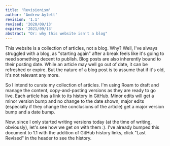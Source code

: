 ```yaml
---
title: 'Revisionism'
author: 'Andrew Aylett'
revision: '1.1'
revised: '2020/09/13'
expires: '2021/09/13'
abstract: "Or: why this website isn't a blog"
---
```


This website is a collection of articles, not a blog. Why? Well, I've always
struggled with a blog, as "starting again" after a break feels like it's going
to need something decent to publish. Blog posts are also inherently bound to
their posting date. While an article may well go out of date, it can be
refreshed or expire. But the nature of a blog post is to assume that if it's
old, it's not relevant any more.

So I intend to curate my collection of articles. I'm using Roam to draft and
manage the content, copy-and-pasting versions as they are ready to go live. Each
article has a link to its history in GitHub. Minor edits will get a minor
version bump and no change to the date shown; major edits (especially if they
change the conclusions of the article) get a major version bump and a date bump.

Now, since I only started writing versions today (at the time of writing,
obviously), let's see how we get on with them :). I've already bumped this
document to 1.1 with the addition of GitHub history links, click "Last Revised"
in the header to see the history.
